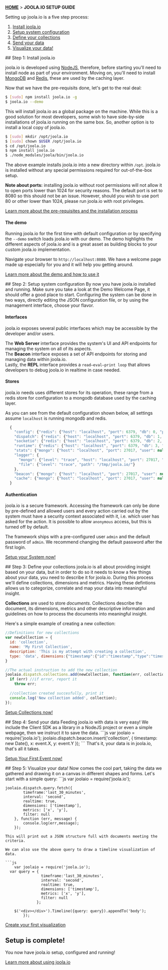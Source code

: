 [**HOME**](Home) > **JOOLA.IO SETUP GUIDE**

Setting up joola.io is a five step process:

1. [Install joola.io](#step1)
2. [Setup system configuration](#step2)
3. [Define your collections](#step3)
4. [Send your data](#step4)
5. [Visualize your data!](#step5)

<a name="step1" />
## Step 1: Install joola.io

joola.io is developed using [NodeJS][NodeJS], therefore, before starting you'll need to install node as part of your environment.
Moving on, you'll need to install [MongoDB][Mongo] and [Redis][Redis], these are used by the caching layer.

Now that we have the pre-requisits done, let's get to the real deal:
```bash
$ [sudo] npm install joola.io -g
$ joola.io --demo
``` 

This will install joola.io as a global package on the machine. While this is a good solution for most developers, some wish to have side-by-side installations of joola.io running on the same box.
So, another option is to install a local copy of joola.io.
```bash
$ [sudo] mkdir /opt/joola.io
$ [sudo] chown $USER /opt/joola.io
$ cd /opt/joola.io
$ npm install joola.io
$ ./node_modules/joola/bin/joola.io
```

The above example installs joola.io into a new directory within `/opt`. joola.io is installed without any special permissions required for out-of-the-box setup.

**Note about ports:** installing joola.io without root permissions will not allow it to open ports lower than 1024 for security reasons. The default port is set to 8080 so this should not be an issue. However, should you wish to use port 80 or other lower than 1024, please run joola.io with root privileges.

[Learn more about the pre-requisites and the installation process](install-joola.io)

#### The demo
Running joola.io for the first time with default configuration or by specifying the `--demo` switch loads joola.io 
with our demo. The demo highlights the different aspects of joola.io and is a great asset as building blocks to your 
custom joola.io implementation.

Navigate your browser to `http://localhost:8080`. We have a welcome page made up especially for you and it will help you getting around.

[Learn more about the demo and how to use it](The-Demo)

<a name="step2" />
## Step 2: Setup system configuration
By now you have joola.io installed and running. Make sure you take a look at the Demo Welcome Page, it should offer a good place to start.
Configuring the system can be done in two ways, directly editing the JSON configuration file, or by using the management interface, choose your flavor.

#### Interfaces
joola.io exposes several public interfaces which may be accessible by the developer and/or users.

The **Web Server** interface provides the system's UI and API endpoints for managing the system on all of 
its aspects.  
The **Beacon** interface exposes a set of API endpoints for storing and managing data within joola.io.    
Lastly, the **REPL** interface provides a `read–eval–print loop` that allows developers to debug joola.io in realtime
 in case needed. 

#### Stores
joola.io needs uses different stores for its operation, these range from a redis store for configuration to a mongodb
 database used by the caching layer.

As you can see from the default configuration shown below, all settings assume `localhost` is running mongodb and 
redis.

```js
  {
    "config": {"redis": {"host": "localhost", "port": 6379, "db": 0, "pass": null }},
    "dispatch": {"redis": {"host": "localhost", "port": 6379, "db": 1, "pass": null}},
    "socketio": {"redis": {"host": "localhost", "port": 6379, "db": 2, "pass": null}},
    "runtime": {"redis": {"host": "localhost", "port": 6379, "db": 3, "pass": null}},
    "stats": {"mongo": {"host": "localhost", "port": 27017, "user": null, "password": null, "db": "stats"}},
    "logger": {
      "mongo": {"level": "trace", "host": "localhost", "port": 27017, "user": null, "password": null, "db": "logger"},
      "file": {"level": "trace", "path": "/tmp/joola.io/"}
    },
    "beacon": {"mongo": {"host": "localhost", "port": 27017, "user": null, "password": null, "db": "beacon"}},
    "cache": {"mongo": {"host": "localhost", "port": 27017, "user": null, "password": null, "db": "cache"}}
  }
```

#### Authentication
joola.io is a secure framework. Accessing the framework can only be done by pre-defined and allowed users and every action 
carried out by the system must have a security context associated with it, i.e. which user has asked for the action.
It is possible to allow `anonymous` access, but this is turned off by default.

The framework ships with a pre-configured user `admin` and the default password of `admin`. We recommend changing the
 default password after the first login. 
 
[Setup your System now!](setting-up-the-system)

<a name="step3" />
## Step 3: Define your collections
joola.io is all about providing insight based on your data, but in order to do so it needs to know a few things about 
your data, you need to describe it for joola.io.
During this process we'll define collections, dimensions and metrics. Having these defintions allows us to categorize, correlate and map your data into meaningful insight.

**Collections** are used to store *documents*. Collections describe the document, its dimensions, 
metrics and other descriptive information and guidelines on how to process the documents into meaningful insight. 

Here's a simple example of creating a new collection:
```js
//Definitions for new collections
var newCollection = {
  id: 'collection',
  name: 'My First Collection',
  description: 'This is my attempt with creating a collection',
  type: 'data', dimensions:{"timestamp":{"id":"timestamp","type":"timestamp","mapto":"timestamp"}}, metrics:{"test":{"id":"test","name":"test","type":"int","aggregation":"sum"}}
}

//The actual instruction to add the new collection
joolaio.dispatch.collections.add(newCollection, function(err, collection) { 
  if (err) //if error, report it
    throw err;
  
  //collection created succesfully, print it
  console.log('New collection added', collection);
});
```

[Setup Collections now!](setting-up-collections)

<a name="step4" />
## Step 4: Send your data
Feeding joola.io with data is very easy! We include the Client SDK as a library in a NodeJS project or even a simple webpage, then we instruct it to save the data.
```js
	var joolaio = require('joola.io');
	joolaio.dispatch.beacon.insert('collection', {
		timestamp: new Date(),
		x: event.X,
		y: event.Y
	});
```
That's it, your data is in joola.io, that's all it takes.

[Setup Your First Event now!](your-first-event)

<a name="step5" />
## Step 5: Visualize your data!
Now comes the cool part, taking the data we gathered and drawing it on a canvas in different shapes and forms.
Let's start with a simple query:
```js
	var joolaio = require('joola.io');

	joolaio.dispatch.query.fetch({
			timeframe:'last_30_minutes',
			interval: 'second',
			realtime: true,
			dimensions: ['timestamp'],
			metrics: ['x', 'y'],
			filter: null
		}, function (err, message) {
			console.log(err,message);
		});
```
This will print out a JSON structure full with documents meeting the criteria.

We can also use the above query to draw a timeline visualization of data.

```js
	var joolaio = require('joola.io');
  var query = {
                timeframe:'last_30_minutes',
                interval: 'second',
                realtime: true,
                dimensions: ['timestamp'],
                metrics: ['x', 'y'],
                filter: null
              };
              
	$('<div></div>').Timeline({query: query}).appendTo('body');
		});
```


[Create your first visualization](your-first-visualization)

## Setup is complete!

You now have joola.io setup, configured and running!

[Learn more about using joola.io](using-joola.io)

[NodeJS]: http://nodejs.org
[Mongo]: http://mongodb.org
[Redis]: http://redis.io